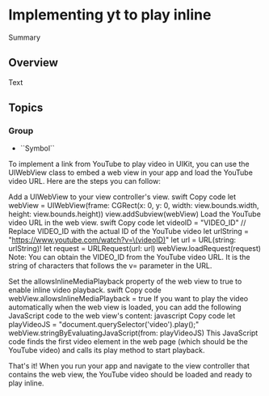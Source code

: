 # Implementing yt to play inline

<!--@START_MENU_TOKEN@-->Summary<!--@END_MENU_TOKEN@-->

## Overview

<!--@START_MENU_TOKEN@-->Text<!--@END_MENU_TOKEN@-->

## Topics

### <!--@START_MENU_TOKEN@-->Group<!--@END_MENU_TOKEN@-->

- <!--@START_MENU_TOKEN@-->``Symbol``<!--@END_MENU_TOKEN@-->

To implement a link from YouTube to play video in UIKit, you can use the UIWebView class to embed a web view in your app and load the YouTube video URL. Here are the steps you can follow:

Add a UIWebView to your view controller's view.
swift
Copy code
let webView = UIWebView(frame: CGRect(x: 0, y: 0, width: view.bounds.width, height: view.bounds.height))
view.addSubview(webView)
Load the YouTube video URL in the web view.
swift
Copy code
let videoID = "VIDEO_ID" // Replace VIDEO_ID with the actual ID of the YouTube video
let urlString = "https://www.youtube.com/watch?v=\(videoID)"
let url = URL(string: urlString)!
let request = URLRequest(url: url)
webView.loadRequest(request)
Note: You can obtain the VIDEO_ID from the YouTube video URL. It is the string of characters that follows the v= parameter in the URL.

Set the allowsInlineMediaPlayback property of the web view to true to enable inline video playback.
swift
Copy code
webView.allowsInlineMediaPlayback = true
If you want to play the video automatically when the web view is loaded, you can add the following JavaScript code to the web view's content:
javascript
Copy code
let playVideoJS = "document.querySelector('video').play();"
webView.stringByEvaluatingJavaScript(from: playVideoJS)
This JavaScript code finds the first video element in the web page (which should be the YouTube video) and calls its play method to start playback.

That's it! When you run your app and navigate to the view controller that contains the web view, the YouTube video should be loaded and ready to play inline.
